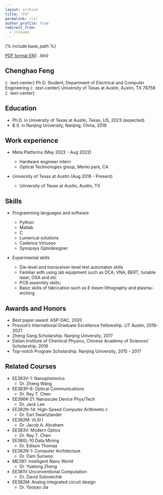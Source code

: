 ```yaml
---
layout: archive
title: "CV"
permalink: /cv/
author_profile: true
redirect_from:
  - /resume
---
```


{% include base_path %}

[PDF format EN](/files/CV__Chenghao_Feng_080722_.pdf){: .btn}

## Chenghao Feng
{: .text-center}
Ph.D. Student,  Department of Electrical and Computer Engineering
{: .text-center}
University of Texas at Austin,  Austin, TX 78758
{: .text-center}

Education
------
* Ph.D. in University of Texas at Austin, Texas, US, 2023 (expected)
* B.S. in Nanjing University, Nanjing, China, 2018


Work experience
------
* Meta Platforms (May 2022 - Aug 2022)
  * Hardware engineer intern
  * Optical Technologies group, Menlo park, CA

* University of Texas at Austin (Aug 2018 - Present)
  * University of Texas at Austin, Austin, TX


Skills
------
* Programming languages and software
  * Python
  * Matlab
  * C
  * Lumerical solutions
  * Cadence Virtuoso
  * Synopsys Optodesigner
  
* Experimental skills
  * Die-level and transceiver-level test automaton skills
  * Familiar with using lab equipment such as DCA, VNA, BERT, tunable laser, OSA and etc 
  * PCB assembly skills;
  * Basic skills of fabrication such as E-beam lithography and plasma-etching



Awards and Honors
------
* Best paper award. ASP-DAC, 2020
* Provost’s International Graduate Excellence Fellowship. UT Austin, 2018-2021
* Zheng Gang Scholarship. Nanjing University, 2017
* Dalian Institute of Chemical Physics, Chinese Academy of Sciences’ Scholarship. 2016
* Top-notch Program Scholarship. Nanjing University, 2015 - 2017


Related Courses
------
* EE383V-1: Nanophotonics
  * Dr. Zheng Wang
* EE383P-8: Optical Communications 
  * Dr. Ray T. Chen
* EE396K-21: Nanoscale Device Phys/Tech
  * Dr. Jack Lee
* EE382N-14: High-Speed Computer Arithmetic I:
  * Dr. Earl Swartzlander
* EE382M: VLSI I
  * Dr. Jacob A. Abraham
* EE383V: Modern Optics
  * Dr. Ray T. Chen 
* EE380L-10 Data Mining 
  * Dr. Edison Thomaz
* EE382N-1: Computer Architecture
  * Dr. Dam Sunwoo
* ME397: Intelligent Nano World 
  * Dr. Yuebing Zheng
* EE381V Unconventional Computation
  * Dr. David Soloveichik
* EE382M: Analog integrated circuit design
  * Dr. Yaoyao Jia



